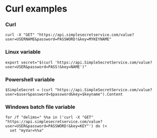 # Curl examples

### Curl

```
curl -X "GET" "https://api.simplesecretservice.com/value?user=USERNAME&password=PASSWORD!&key=MYKEYNAME"
```
### Linux variable
```
export secret="$(curl 'https://api.SimpleSecretService.com/value?user=USER&password=PASS!&key=NAME')"
```
### Powershell variable
```
$SimpleSecret = (curl "https://api.SimpleSecretService.com/value?user=$user&password=$password&key=$keyname").Content
```

### Windows batch file variable
```
for /f "delims=" %%a in ('curl -X "GET" "https://api.simplesecretservice.com/value?user=USER&password=PASSWORD!&key=KEY"') do (<
  set "myVar=%%a"
```

